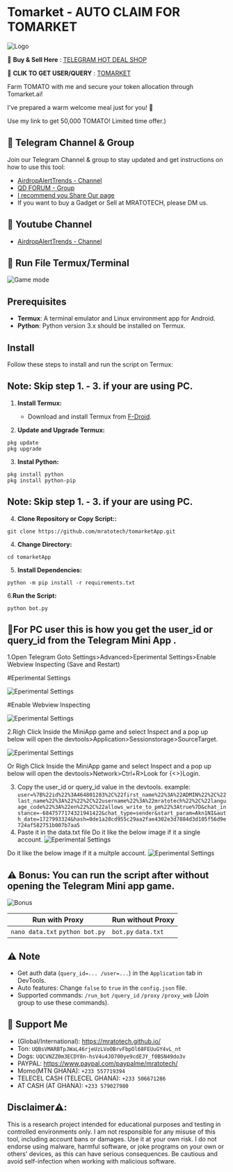 # Tomarket -  AUTO CLAIM FOR TOMARKET

![Logo](images/logo.png)

🔗 **Buy & Sell Here** : [TELEGRAM HOT DEAL SHOP](https://t.me/THDShop)

🔗 **CLIK TO GET USER/QUERY** : [TOMARKET](https://t.me/Tomarket_ai_bot/app?startapp=0001dJzb)

Farm TOMATO with me and secure your token allocation through Tomarket.ai!

I've prepared a warm welcome meal just for you! 🍅

Use my link to get 50,000 TOMATO! Limited time offer.)

## 📢 Telegram Channel & Group

Join our Telegram Channel & group to stay updated and get instructions on how to use this tool:

- [AirdropAlertTrends - Channel](https://t.me/AIRDROPALERTTRENDS)
- [QD FORUM - Group](https://t.me/QDforum)
- [I recommend you Share Our page ](https://t.me/addlist/3oHlY2NsIfdiMjc0)
- If you want to buy a Gadget or Sell at MRATOTECH, please DM us.

## 📢 Youtube Channel
- [AirdropAlertTrends - Channel](https://www.youtube.com/@AIRDROPALERTTRENDS)

## 🚀 Run File Termux/Terminal

![Game mode](images/game.png)

## Prerequisites

- **Termux**:  A terminal emulator and Linux environment app for Android.
- **Python**: Python version 3.x should be installed on Termux.

## Install

Follow these steps to install and run the script on Termux:

## Note: Skip step 1. - 3. if your are using PC.

1. **Install Termux:**
   - Download and install Termux from [F-Droid](https://f-droid.org/packages/com.termux/).

2. **Update and Upgrade Termux:**
```
pkg update
pkg upgrade
```

3. **Instal Python:**
```
pkg install python
pkg install python-pip

```
## Note: Skip step 1. - 3. if your are using PC.

4. **Clone Repository or Copy Script::**
```
git clone https://github.com/mratotech/tomarketApp.git 
```
4. **Change Directory:**
```
cd tomarketApp
```
5. **Install Dependencies:**
```
python -m pip install -r requirements.txt
```
6.**Run the Script:**
```
python bot.py
```
## 🤖For PC user this is how you get the user_id or query_id from the Telegram Mini App .
1.Open Telegram Goto Settings>Advanced>Eperimental Settings>Enable Webview Inspecting (Save and Restart)


#Eperimental Settings

![Eperimental Settings](images/ExperimentalSettings.png)


#Enable Webview Inspecting

![Eperimental Settings](images/Webview.png)


2.Righ Click Inside the MiniApp game and select Inspect and a pop up below will open the devtools>Application>Sessionstorage>SourceTarget.

![Eperimental Settings](images/query_id_value.png)

Or
Righ Click Inside the MiniApp game and select Inspect and a pop up below will open the devtools>Network>Ctrl+R>Look for {<>}Login.

3. Copy the user_id or query_id value in the devtools. 
example: ```user=%7B%22id%22%3A464801283%2C%22first_name%22%3A%22ADMIN%22%2C%22last_name%22%3A%22%22%2C%22username%22%3A%22mratotech%22%2C%22language_code%22%3A%22en%22%2C%22allows_write_to_pm%22%3Atrue%7D&chat_instance=-6847577174321941422&chat_type=sender&start_param=Akn1NI&auth_date=1727993324&hash=0de1a28cd955c29aa2fae4302e3d7884d3d105f56d9e724af582751b007b7aa5```
4. Paste it in the data.txt file
Do it like the below image if it a single account.
![Eperimental Settings](images/single_account.png)

Do it like the below image if it a multple account.
![Eperimental Settings](images/multiple_account.png)

## ⚠️ Bonus: You can run the script after without opening the Telegram Mini app game.
![Bonus](images/bonus.png)


| Run with Proxy                   | Run without Proxy   |
| -------------------------------- | ------------------- |
| `nano data.txt` `python bot.py` | `bot.py` `data.txt` |

## ⚠️ Note

- Get auth data (`query_id=... /user=...`) in the `Application` tab in DevTools.
- Auto features: Change `false` to `true` in the `config.json` file.
- Supported commands: `/run_bot` `/query_id` `/proxy` `/proxy_web` (Join group to use these commands).

## 💱 Support Me

- (Global/International): https://mratotech.github.io/
- Ton: ```UQBsVMARBTpJWaL46rjeUzLVoOBrvFbpOl68FEUuGY4vL_nt```
- Dogs: ```UQCVNZZ0m3ECDY8n-hsV4u4JO700ye9cdEJY_f0BSN49do3v```
- PAYPAL: https://www.paypal.com/paypalme/mratotech/
- Momo(MTN GHANA): ```+233 557719394```
- TELECEL CASH (TELECEL GHANA): ```+233 506671286```
- AT CASH (AT GHANA): ```+233 579027980```

## Disclaimer⚠️:

This is a research project intended for educational purposes and testing in controlled environments only. I am not responsible for any misuse of this tool, including account bans or damages. Use it at your own risk. I do not endorse using malware, harmful software, or joke programs on your own or others' devices, as this can have serious consequences. Be cautious and avoid self-infection when working with malicious software.

